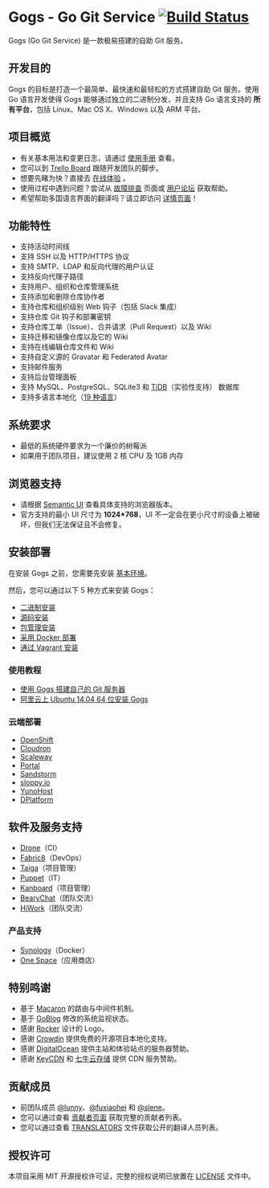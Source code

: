 Gogs - Go Git Service [![Build Status](https://travis-ci.org/gogits/gogs.svg?branch=master)](https://travis-ci.org/gogits/gogs)
=====================

Gogs (Go Git Service) 是一款极易搭建的自助 Git 服务。

## 开发目的

Gogs 的目标是打造一个最简单、最快速和最轻松的方式搭建自助 Git 服务。使用 Go 语言开发使得 Gogs 能够通过独立的二进制分发，并且支持 Go 语言支持的 **所有平台**，包括 Linux、Mac OS X、Windows 以及 ARM 平台。

## 项目概览

- 有关基本用法和变更日志，请通过 [使用手册](https://gogs.io/docs/intro/) 查看。
- 您可以到 [Trello Board](https://trello.com/b/uxAoeLUl/gogs-go-git-service) 跟随开发团队的脚步。
- 想要先睹为快？直接去 [在线体验](https://try.gogs.io/gogs/gogs) 。
- 使用过程中遇到问题？尝试从 [故障排查](https://gogs.io/docs/intro/troubleshooting.html) 页面或 [用户论坛](https://discuss.gogs.io/) 获取帮助。
- 希望帮助多国语言界面的翻译吗？请立即访问 [详情页面](https://gogs.io/docs/features/i18n.html)！

## 功能特性

- 支持活动时间线
- 支持 SSH 以及 HTTP/HTTPS 协议
- 支持 SMTP、LDAP 和反向代理的用户认证
- 支持反向代理子路径
- 支持用户、组织和仓库管理系统
- 支持添加和删除仓库协作者
- 支持仓库和组织级别 Web 钩子（包括 Slack 集成）
- 支持仓库 Git 钩子和部署密钥
- 支持仓库工单（Issue）、合并请求（Pull Request）以及 Wiki
- 支持迁移和镜像仓库以及它的 Wiki
- 支持在线编辑仓库文件和 Wiki
- 支持自定义源的 Gravatar 和 Federated Avatar
- 支持邮件服务
- 支持后台管理面板
- 支持 MySQL、PostgreSQL、SQLite3 和 [TiDB](https://github.com/pingcap/tidb)（实验性支持） 数据库
- 支持多语言本地化（[19 种语言]([more](https://crowdin.com/project/gogs))）

## 系统要求

- 最低的系统硬件要求为一个廉价的树莓派
- 如果用于团队项目，建议使用 2 核 CPU 及 1GB 内存

## 浏览器支持

- 请根据 [Semantic UI](https://github.com/Semantic-Org/Semantic-UI#browser-support) 查看具体支持的浏览器版本。
- 官方支持的最小 UI 尺寸为 **1024*768**，UI 不一定会在更小尺寸的设备上被破坏，但我们无法保证且不会修复。

## 安装部署

在安装 Gogs 之前，您需要先安装 [基本环境](https://gogs.io/docs/installation)。

然后，您可以通过以下 5 种方式来安装 Gogs：

- [二进制安装](https://gogs.io/docs/installation/install_from_binary.html)
- [源码安装](https://gogs.io/docs/installation/install_from_source.html)
- [包管理安装](https://gogs.io/docs/installation/install_from_packages.html)
- [采用 Docker 部署](https://github.com/go-gitea/gitea/tree/master/docker)
- [通过 Vagrant 安装](https://github.com/geerlingguy/ansible-vagrant-examples/tree/master/gogs)

### 使用教程

- [使用 Gogs 搭建自己的 Git 服务器](https://mynook.info/blog/post/host-your-own-git-server-using-gogs)
- [阿里云上 Ubuntu 14.04 64 位安装 Gogs](http://my.oschina.net/luyao/blog/375654)

### 云端部署

- [OpenShift](https://github.com/tkisme/gogs-openshift)
- [Cloudron](https://cloudron.io/appstore.html#io.gogs.cloudronapp)
- [Scaleway](https://www.scaleway.com/imagehub/gogs/)
- [Portal](https://portaldemo.xyz/cloud/)
- [Sandstorm](https://github.com/cem/gogs-sandstorm)
- [sloppy.io](https://github.com/sloppyio/quickstarters/tree/master/gogs)
- [YunoHost](https://github.com/mbugeia/gogs_ynh)
- [DPlatform](https://github.com/j8r/DPlatform)

## 软件及服务支持

- [Drone](https://github.com/drone/drone)（CI）
- [Fabric8](http://fabric8.io/)（DevOps）
- [Taiga](https://taiga.io/)（项目管理）
- [Puppet](https://forge.puppetlabs.com/Siteminds/gogs)（IT）
- [Kanboard](http://kanboard.net/plugin/gogs-webhook)（项目管理）
- [BearyChat](https://bearychat.com/)（团队交流）
- [HiWork](http://www.hiwork.cc/)（团队交流）

### 产品支持

- [Synology](https://www.synology.com)（Docker）
- [One Space](http://www.onespace.cc)（应用商店）

## 特别鸣谢

- 基于 [Macaron](https://github.com/go-macaron/macaron) 的路由与中间件机制。
- 基于 [GoBlog](https://github.com/fuxiaohei/goblog) 修改的系统监视状态。
- 感谢 [Rocker](http://weibo.com/rocker1989) 设计的 Logo。
- 感谢 [Crowdin](https://crowdin.com/project/gogs) 提供免费的开源项目本地化支持。
- 感谢 [DigitalOcean](https://www.digitalocean.com) 提供主站和体验站点的服务器赞助。
- 感谢 [KeyCDN](https://www.keycdn.com/) 和 [七牛云存储](http://www.qiniu.com/) 提供 CDN 服务赞助。

## 贡献成员

- 前团队成员 [@lunny](https://github.com/lunny)、[@fuxiaohei](https://github.com/fuxiaohei) 和 [@slene](https://github.com/slene)。
- 您可以通过查看 [贡献者页面](https://github.com/go-gitea/gitea/graphs/contributors) 获取完整的贡献者列表。
- 您可以通过查看 [TRANSLATORS](conf/locale/TRANSLATORS) 文件获取公开的翻译人员列表。

## 授权许可

本项目采用 MIT 开源授权许可证，完整的授权说明已放置在 [LICENSE](https://github.com/go-gitea/gitea/blob/master/LICENSE) 文件中。
